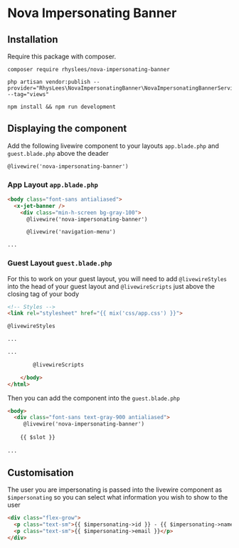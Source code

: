 # Nova Impersonating Banner

## Installation

Require this package with composer.

```shell
composer require rhyslees/nova-impersonating-banner
```

```shell
php artisan vendor:publish --provider="RhysLees\NovaImpersonatingBanner\NovaImpersonatingBannerServiceProvider" --tag="views"
```

```shell
npm install && npm run development
```

## Displaying the component
Add the following livewire component to your layouts `app.blade.php` and `guest.blade.php` above the deader

```html
@livewire('nova-impersonating-banner')
```

### App Layout `app.blade.php`

```html
<body class="font-sans antialiased">
  <x-jet-banner />
    <div class="min-h-screen bg-gray-100">
      @livewire('nova-impersonating-banner')

      @livewire('navigation-menu')

...
```

### Guest Layout `guest.blade.php`
For this to work on your guest layout, you will need to add `@livewireStyles` into the head of your guest layout and `@livewireScripts` just above the closing tag of your body

```html
<!-- Styles -->
<link rel="stylesheet" href="{{ mix('css/app.css') }}">

@livewireStyles

...
```

```html
...

        @livewireScripts

    </body>
</html>
```
Then you can add the component into the `guest.blade.php`
```html
<body>
  <div class="font-sans text-gray-900 antialiased">
     @livewire('nova-impersonating-banner')
    
    {{ $slot }}
    
...
```




## Customisation

The user you are impersonating is passed into the livewire component as `$impersonating` so you can select what information you wish to show to the user

```html
<div class="flex-grow">
  <p class="text-sm">{{ $impersonating->id }} - {{ $impersonating->name }}</p>
  <p class="text-sm">{{ $impersonating->email }}</p>
</div>
```
